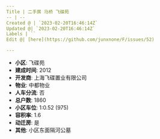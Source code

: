```yaml
---
Title | 二手房 马桥 飞碟苑
-- | --
Created @ | `2023-02-20T16:46:14Z`
Updated @| `2023-02-20T16:46:14Z`
Labels | ``
Edit @| [here](https://github.com/junxnone/F/issues/52)

---
```

- **小区**: 飞碟苑
- **建成时间**: 2012
- **开发商**: 上海飞碟置业有限公司
- **物业**: 中都物业
- **人车分流**: 否
- **总户数**: 1860
- **小区车位**: 1:0.52 (975)
- **容积率**: 1.6
- **动迁房**: 是
- **其他**: 小区东面隔河公墓


